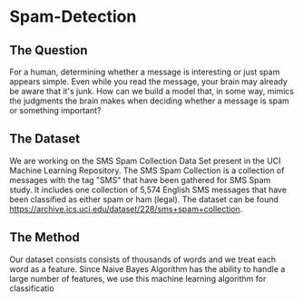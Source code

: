 # Spam-Detection

## The Question

For a human, determining whether a message is interesting or just spam appears simple. Even while you read the message, your brain may already be aware that it's junk. How can we build a model that, in some way, mimics the judgments the brain makes when deciding whether a message is spam or something important?

## The Dataset

We are working on the SMS Spam Collection Data Set present in the UCI Machine Learning Repository. The SMS Spam Collection is a collection of messages with the tag "SMS" that have been gathered for SMS Spam study. It includes one collection of 5,574 English SMS messages that have been classified as either spam or ham (legal). The dataset can be found https://archive.ics.uci.edu/dataset/228/sms+spam+collection.

## The Method

Our dataset consists consists of thousands of words and we treat each word as a feature. Since Naive Bayes Algorithm has the ability to handle a large number of features, we use this machine learning algorithm for classificatio
